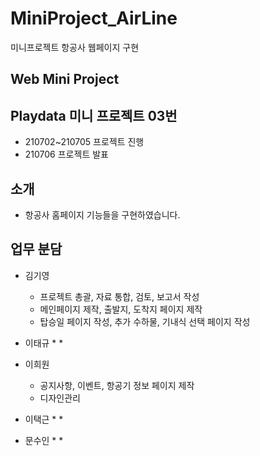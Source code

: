 # MiniProject_AirLine
 미니프로젝트 항공사 웹페이지 구현

## Web Mini Project 

## Playdata 미니 프로젝트 03번 
* 210702~210705 프로젝트 진행 
* 210706 프로젝트 발표 

## 소개
* 항공사 홈페이지 기능들을 구현하였습니다.

## 업무 분담

* 김기영 
  * 프로젝트 총괄, 자료 통합, 검토, 보고서 작성 
  * 메인페이지 제작, 출발지, 도착지 페이지 제작
  *  탑승일 페이지 작성, 추가 수하물, 기내식 선택 페이지 작성 

* 이태규 
  *
  *

* 이희원
  * 공지사항, 이벤트, 항공기 정보 페이지 제작
  * 디자인관리

* 이택근
  *
  *

* 문수인 
  *
  *


 
